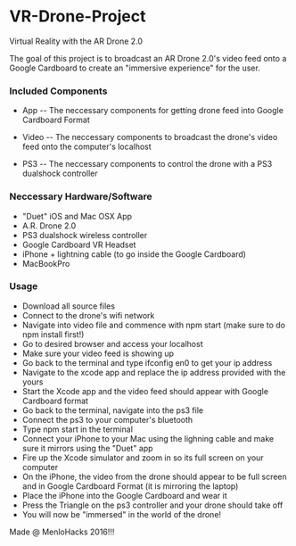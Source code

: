 # VR-Drone-Project

Virtual Reality with the AR Drone 2.0

The goal of this project is to broadcast an AR Drone 2.0's video feed onto a Google Cardboard to create an "immersive experience" for the user.

### Included Components

  * App -- The neccessary components for getting drone feed into Google Cardboard Format

  * Video -- The neccessary components to broadcast the drone's video feed onto the computer's localhost

  * PS3 -- The neccessary components to control the drone with a PS3 dualshock controller

### Neccessary Hardware/Software

  * "Duet" iOS and Mac OSX App
  * A.R. Drone 2.0
  * PS3 dualshock wireless controller
  * Google Cardboard VR Headset
  * iPhone + lightning cable (to go inside the Google Cardboard)
  * MacBookPro

### Usage

  * Download all source files
  * Connect to the drone's wifi network
  * Navigate into video file and commence with npm start (make sure to do npm install first!)
  * Go to desired browser and access your localhost
  * Make sure your video feed is showing up
  * Go back to the terminal and type ifconfig en0 to get your ip address
  * Navigate to the xcode app and replace the ip address provided with the yours
  * Start the Xcode app and the video feed should appear with Google Cardboard format
  * Go back to the terminal, navigate into the ps3 file
  * Connect the ps3 to your computer's bluetooth
  * Type npm start in the terminal
  * Connect your iPhone to your Mac using the lighning cable and make sure it mirrors using the "Duet" app
  * Fire up the Xcode simulator and zoom in so its full screen on your computer
  * On the iPhone, the video from the drone should appear to be full screen and in Google Cardboard Format (it is mirroring the laptop)
  * Place the iPhone into the Google Cardboard and wear it
  * Press the Triangle on the ps3 controller and your drone should take off
  * You will now be "immersed" in the world of the drone!


Made @ MenloHacks 2016!!!
